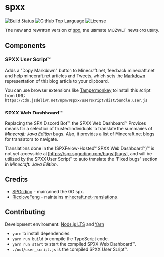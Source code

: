 # spxx

[![Build Status](https://travis-ci.com/SPGoding/spx.svg?branch=master)](https://travis-ci.com/SPGoding/spx)
![GitHub Top Language](https://img.shields.io/github/languages/top/SPGoding/spx.svg)
![License](https://img.shields.io/github/license/SPGoding/spx.svg)

The new and rewritten version of [spx](https://github.com/SPGoding/spx), the ultimate MCZWLT newslord utility.

## Components

### SPXX User Script™

Adds a "Copy Markdown" button to Minecraft.net, feedback.minecraft.net and help.minecraft.net articles and Tweets,
which sets the [Markdown][markdown] representation of this blog article to your clipboard.

You can use browser extensions like [Tampermonkey][tampermonkey] to install this script from URL: `https://cdn.jsdelivr.net/npm/@spxx/userscript/dist/bundle.user.js`

### SPXX Web Dashboard™

Replacing the SPX Discord Bot™, the SPXX Web Dashboard™ Provides means for a selection of trusted individuals to translate the summaries of _Minecraft: Java Edition_ bugs. Also, it provides a list of Minecraft.net blogs for translators to navigate.

Translations done in the (SPXFellow-Hosted™ SPXX Web Dashboard™)™ is not yet accessible at [https://spx.spgoding.com/bugs][bugs], and
will be utilized by the SPXX User Script™ to auto translate the "Fixed bugs" section in _Minecraft: Java Edition_.

## Credits

- [SPGoding](https://github.com/SPGoding) - maintained the OG spx.
- [RicoloveFeng](https://github.com/RicoloveFeng) - maintains [minecraft.net-translations](https://github.com/RicoloveFeng/minecraft.net-translations/blob/master/rawtable.csv).

## Contributing

Development environment: [Node.js LTS][node] and [Yarn][yarn]

- `yarn` to install dependencies.
- `yarn run build` to compile the TypeScript code.
- `yarn run start` to start the compiled SPXX Web Dashboard™.
- `./out/user_script.js` is the compiled SPXX User Script™.

[markdown]: https://en.wikipedia.org/wiki/Markdown
[bugs]: https://spx.spgoding.com/bugs
[node]: https://nodejs.org/
[yarn]: https://yarnpkg.com/
[tampermonkey]: https://www.tampermonkey.net
[user-script]: https://spx.spgoding.com/user-script
